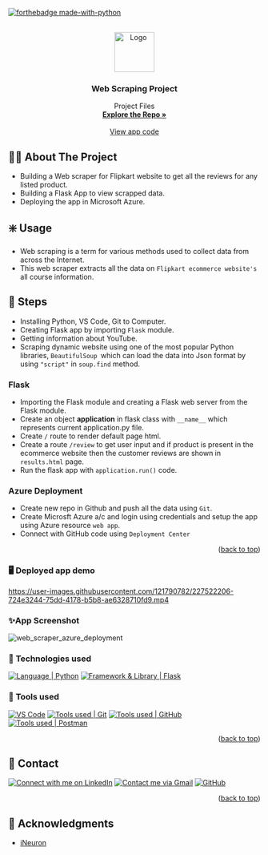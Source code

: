 <div id="top"></div>

[![forthebadge made-with-python](http://ForTheBadge.com/images/badges/made-with-python.svg)](https://www.python.org/)

<!-- PROJECT LOGO -->
<br />
<div align="center">
  <a href="https://github.com/singhwalia98">
    <img src="https://cdn-icons-png.flaticon.com/512/3408/3408473.png" alt="Logo" width="80" height="80"/> 
  </a>

<h3 align="center">Web Scraping Project</h3>

  <p align="center">
    Project Files
    <br />
    <a href="https://github.com/singhwalia98/Flipkart-web-scrapping-with-Azure-Deployment"><strong>Explore the Repo »</strong></a>
    <br />
    <br />
    <a href="https://github.com/singhwalia98/Flipkart-web-scrapping-with-Azure-Deployment/blob/main/application.py">View app code</a>

  </p>
</div>


<!-- ABOUT THE PROJECT -->
## 👨‍💻 About The Project
* Building a Web scraper for Flipkart website to get all the reviews for any listed product.
* Building a Flask App to view scrapped data.
* Deploying the app in Microsoft Azure.

<!-- USAGE -->
## ❇️ Usage
*  Web scraping is a term for various methods used to collect data from across the Internet.
*  This web scraper extracts all the data on `Flipkart ecommerce website's` all course information.

<!-- STEPS -->
## 📌 Steps

* Installing Python, VS Code, Git to Computer.
* Creating Flask app by importing `Flask` module.
* Getting information about YouTube.
* Scraping dynamic website using one of the most popular Python libraries, `BeautifulSoup `which can load the data into Json format by using `"script"` in `soup.find` method.

### Flask
* Importing the Flask module and creating a Flask web server from the Flask module.
* Create an object **application** in flask class with `__name__` which represents current application.py file.
* Create `/` route to render default page html.
* Create a route `/review` to get user input and if product is present in the ecommerce website then the customer reviews are shown in `results.html` page.
* Run the flask app with `application.run()` code.

### Azure Deployment
* Create new repo in Github and push all the data using `Git`.
* Create Microsft Azure a/c and login using credentials and setup the app using Azure resource `web app`.
* Connect with GitHub code using `Deployment Center`


<p align="right">(<a href="#top">back to top</a>)</p>

### 🖥️ Deployed app demo

https://user-images.githubusercontent.com/121790782/227522206-724e3244-75dd-4178-b5b8-ae6328710fd9.mp4


### ✨App Screenshot
![web_scraper_azure_deployment](https://user-images.githubusercontent.com/121790782/227522582-6c62a18c-7b67-4006-80d3-1b0323561b45.jpg)


### 🧰 **Technologies used**
[![Language | Python](https://img.shields.io/badge/Python-eeeeee?style=for-the-badge&logo=python&logoColor=ffffff&labelColor=3776AB)][python]
[![Framework & Library | Flask](https://img.shields.io/badge/Flask-eeeeee?style=for-the-badge&logo=flask&logoColor=000000&labelColor=fefefe)][flask]

### 🔧 **Tools used**
[![VS Code](https://img.shields.io/badge/VS_Code-007ACC?style=for-the-badge&logo=visual-studio-code&logoColor=white&link=https://code.visualstudio.com/)](https://code.visualstudio.com/)
[![Tools used | Git](https://img.shields.io/badge/Git-eeeeee?style=for-the-badge&logo=git&logoColor=F05032&labelColor=f0efe7)][git]
[![Tools used | GitHub](https://img.shields.io/badge/Github-eeeeee?style=for-the-badge&logo=github&logoColor=ffffff&labelColor=181717)][github]
[![Tools used | Postman](https://img.shields.io/badge/Postman-eeeeee?style=for-the-badge&logo=postman&logoColor=FF6C37&labelColor=fefefe)][postman]

<p align="right">(<a href="#top">back to top</a>)</p>


<!-- CONTACT -->
## 📌 Contact
[![Connect with me on LinkedIn](https://img.shields.io/badge/LinkedIn-0077B5?style=for-the-badge&logo=linkedin&logoColor=white)](https://www.linkedin.com/in/singhwalia98/)
[![Contact me via Gmail](https://img.shields.io/badge/Gmail-D14836?style=for-the-badge&logo=gmail&logoColor=white&link=mailto:reshabsingh786@gmail.com)](https://mail.google.com/mail/u/0/#inbox?compose=GTvVlcRwRCVSZTvRkNFnnXlGKWTvjfCSpdKWZgjwpvKJjVmjrJpWvgfnNXzWgzvxgqmWTDbphmrQX)
[![GitHub](https://img.shields.io/badge/GitHub-100000?style=for-the-badge&logo=github&logoColor=white&link=https://github.com/singhwalia98)](https://github.com/singhwalia98)


<p align="right">(<a href="#top">back to top</a>)</p>


<!-- ACKNOWLEDGMENTS -->
## 📌 Acknowledgments

* [iNeuron](https://github.com/iNeuronai)





<!-- MARKDOWN LINKS  -->

<!-- Tools Used -->
[VS Code]: https://code.visualstudio.com/
[postman]: https://www.postman.com/
[git]: https://git-scm.com/
[github]: https://github.com/
[microsoft_azure]: https://azure.microsoft.com/en-in/features/azure-portal/
[python]: https://www.python.org/
[mongodb]: https://www.mongodb.com/
[flask]: https://flask.palletsprojects.com/en/2.1.x/

